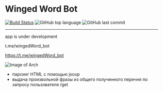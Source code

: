 # Winged Word Bot


[![Build Status](https://app.travis-ci.com//SlartiBartFast-art/cookingrecipes.svg?branch=master)](https://app.travis-ci.com/SlartiBartFast-art/cookingrecipes)
![GitHub top language](https://img.shields.io/github/languages/top/SlartiBartFast-art/cookingrecipes?logo=java&logoColor=red)
![GitHub last commit](https://img.shields.io/github/last-commit/SlartiBartFast-art/cookingrecipes?logo=github)

----------

app is under development

t.me/wingedWord_bot

https://t.me/wingedWord_bot

![Image of Arch](https://github.com/SlartiBartFast-art/cookingrecipes/blob/master/image/Screenshot_3.jpg)

-  парсинг HTML с помощью jsoup
-  выдача произвольной фразы из общего полученного перечня по запросу пользователя /get